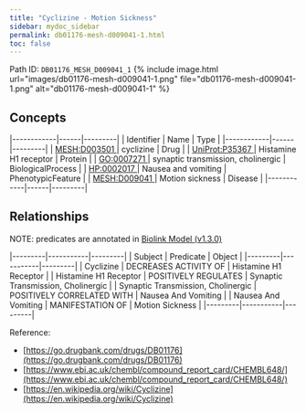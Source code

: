 ```yaml
---
title: "Cyclizine - Motion Sickness"
sidebar: mydoc_sidebar
permalink: db01176-mesh-d009041-1.html
toc: false 
---
```



Path ID: `DB01176_MESH_D009041_1`
{% include image.html url="images/db01176-mesh-d009041-1.png" file="db01176-mesh-d009041-1.png" alt="db01176-mesh-d009041-1" %}

## Concepts

|------------|------|---------|
| Identifier | Name | Type    |
|------------|------|---------|
| <a href="https://identifiers.org/MESH:D003501">MESH:D003501 </a> | cyclizine | Drug |
| <a href="https://identifiers.org/UniProt:P35367">UniProt:P35367 </a> | Histamine H1 receptor | Protein |
| <a href="https://identifiers.org/GO:0007271">GO:0007271 </a> | synaptic transmission, cholinergic | BiologicalProcess |
| <a href="https://identifiers.org/HP:0002017">HP:0002017 </a> | Nausea and vomiting | PhenotypicFeature |
| <a href="https://identifiers.org/MESH:D009041">MESH:D009041 </a> | Motion sickness | Disease |
|------------|------|---------|

## Relationships


NOTE: predicates are annotated in <a href="https://github.com/biolink/biolink-model/releases/tag/v1.3.0">Biolink Model (v1.3.0)</a>

|---------|-----------|---------|
| Subject | Predicate | Object  |
|---------|-----------|---------|
| Cyclizine | DECREASES ACTIVITY OF | Histamine H1 Receptor |
| Histamine H1 Receptor | POSITIVELY REGULATES | Synaptic Transmission, Cholinergic |
| Synaptic Transmission, Cholinergic | POSITIVELY CORRELATED WITH | Nausea And Vomiting |
| Nausea And Vomiting | MANIFESTATION OF | Motion Sickness |
|---------|-----------|---------|

Reference: 
  - [https://go.drugbank.com/drugs/DB01176](https://go.drugbank.com/drugs/DB01176)
  - [https://www.ebi.ac.uk/chembl/compound_report_card/CHEMBL648/](https://www.ebi.ac.uk/chembl/compound_report_card/CHEMBL648/)
  - [https://en.wikipedia.org/wiki/Cyclizine](https://en.wikipedia.org/wiki/Cyclizine)
